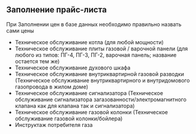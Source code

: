 ## Заполнение прайс-листа

При Заполнении цен в базе данных необходимо правильно назвать сами цены

- Техническое обслуживание котла (для любой мощности)
- Техническое обслуживание плиты газовой / варочной панели (для любого из типов: ПГ-4, ПГ-3, ПГ-2, варочная панель; название остается тем же)
- Техническое обслуживание духового шкафа
- Техническое обслуживание внутриквартирной газовой разводки (Техническое обслуживание внутриквартирного и внутридомового газопровода в жилом доме)
- Техническое обслуживание сигнализатора (Техническое обслуживание сигнализатора загазованности/электромагнитного клапана как для клапана так и сигнализатора)
- Техническое обслуживание газовой колонки (Техническое обслуживание газовой колонки/бойлера)
- Инструктаж потребителя газа 
